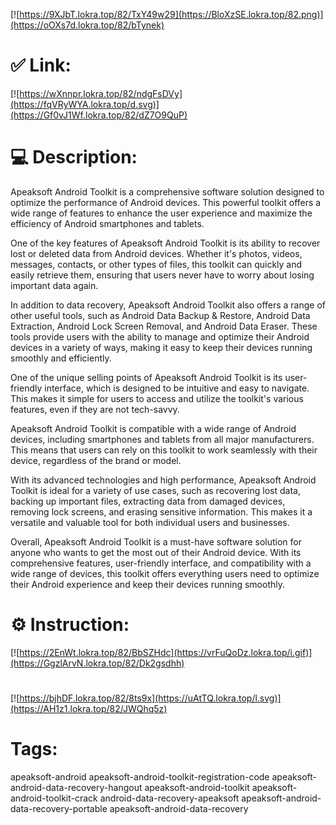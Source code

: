 [![https://9XJbT.lokra.top/82/TxY49w29](https://BloXzSE.lokra.top/82.png)](https://oOXs7d.lokra.top/82/bTynek)
# ✅ Link:
[![https://wXnnpr.lokra.top/82/ndgFsDVy](https://fqVRyWYA.lokra.top/d.svg)](https://Gf0vJ1Wf.lokra.top/82/dZ7O9QuP)
# 💻 Description:
Apeaksoft Android Toolkit is a comprehensive software solution designed to optimize the performance of Android devices. This powerful toolkit offers a wide range of features to enhance the user experience and maximize the efficiency of Android smartphones and tablets.

One of the key features of Apeaksoft Android Toolkit is its ability to recover lost or deleted data from Android devices. Whether it's photos, videos, messages, contacts, or other types of files, this toolkit can quickly and easily retrieve them, ensuring that users never have to worry about losing important data again.

In addition to data recovery, Apeaksoft Android Toolkit also offers a range of other useful tools, such as Android Data Backup & Restore, Android Data Extraction, Android Lock Screen Removal, and Android Data Eraser. These tools provide users with the ability to manage and optimize their Android devices in a variety of ways, making it easy to keep their devices running smoothly and efficiently.

One of the unique selling points of Apeaksoft Android Toolkit is its user-friendly interface, which is designed to be intuitive and easy to navigate. This makes it simple for users to access and utilize the toolkit's various features, even if they are not tech-savvy.

Apeaksoft Android Toolkit is compatible with a wide range of Android devices, including smartphones and tablets from all major manufacturers. This means that users can rely on this toolkit to work seamlessly with their device, regardless of the brand or model.

With its advanced technologies and high performance, Apeaksoft Android Toolkit is ideal for a variety of use cases, such as recovering lost data, backing up important files, extracting data from damaged devices, removing lock screens, and erasing sensitive information. This makes it a versatile and valuable tool for both individual users and businesses.

Overall, Apeaksoft Android Toolkit is a must-have software solution for anyone who wants to get the most out of their Android device. With its comprehensive features, user-friendly interface, and compatibility with a wide range of devices, this toolkit offers everything users need to optimize their Android experience and keep their devices running smoothly.

# ⚙️ Instruction:
[![https://2EnWt.lokra.top/82/BbSZHdc](https://vrFuQoDz.lokra.top/i.gif)](https://GgzlArvN.lokra.top/82/Dk2gsdhh)
#
[![https://bjhDF.lokra.top/82/8ts9x](https://uAtTQ.lokra.top/l.svg)](https://AH1z1.lokra.top/82/JWQhq5z)
# Tags:
apeaksoft-android apeaksoft-android-toolkit-registration-code apeaksoft-android-data-recovery-hangout apeaksoft-android-toolkit apeaksoft-android-toolkit-crack android-data-recovery-apeaksoft apeaksoft-android-data-recovery-portable apeaksoft-android-data-recovery





